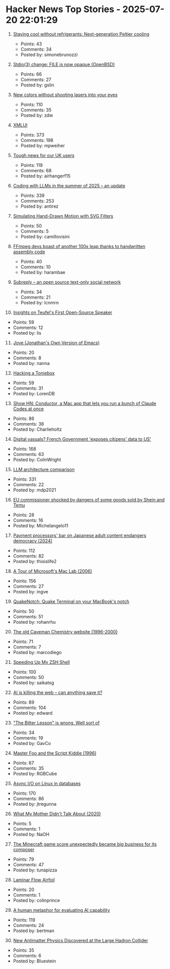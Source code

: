 # Hacker News Top Stories - 2025-07-20 22:01:29

1. [Staying cool without refrigerants: Next-generation Peltier cooling](https://news.samsung.com/global/interview-staying-cool-without-refrigerants-how-samsung-is-pioneering-next-generation-peltier-cooling)
   - Points: 43
   - Comments: 34
   - Posted by: simonebrunozzi

2. [Stdio(3) change: FILE is now opaque (OpenBSD)](https://undeadly.org/cgi?action=article;sid=20250717103345)
   - Points: 66
   - Comments: 27
   - Posted by: gslin

3. [New colors without shooting lasers into your eyes](https://dynomight.net/colors/)
   - Points: 110
   - Comments: 35
   - Posted by: zdw

4. [XMLUI](https://blog.jonudell.net/2025/07/18/introducing-xmlui/)
   - Points: 373
   - Comments: 198
   - Posted by: mpweiher

5. [Tough news for our UK users](https://blog.janitorai.com/posts/3/)
   - Points: 119
   - Comments: 68
   - Posted by: airhangerf15

6. [Coding with LLMs in the summer of 2025 – an update](https://antirez.com/news/154)
   - Points: 339
   - Comments: 253
   - Posted by: antirez

7. [Simulating Hand-Drawn Motion with SVG Filters](https://camillovisini.com/coding/simulating-hand-drawn-motion-with-svg-filters)
   - Points: 50
   - Comments: 5
   - Posted by: camillovisini

8. [FFmpeg devs boast of another 100x leap thanks to handwritten assembly code](https://www.tomshardware.com/software/the-biggest-speedup-ive-seen-so-far-ffmpeg-devs-boast-of-another-100x-leap-thanks-to-handwritten-assembly-code)
   - Points: 40
   - Comments: 10
   - Posted by: harambae

9. [Subreply – an open source text-only social network](https://github.com/lucianmarin/subreply)
   - Points: 34
   - Comments: 21
   - Posted by: lcnmrn

10. [Insights on Teufel's First Open-Source Speaker](https://blog.teufelaudio.com/visionary-mynds-insights-on-teufels-first-open-source-speaker/)
   - Points: 59
   - Comments: 12
   - Posted by: lis

11. [Jove (Jonathan's Own Version of Emacs)](https://en.wikipedia.org/wiki/JOVE)
   - Points: 20
   - Comments: 8
   - Posted by: nanna

12. [Hacking a Toniebox](https://www.schafe-sind-bessere-rasenmaeher.de/tech/hack-all-the-things-toniebox/)
   - Points: 59
   - Comments: 31
   - Posted by: LorenDB

13. [Show HN: Conductor, a Mac app that lets you run a bunch of Claude Codes at once](https://conductor.build/)
   - Points: 86
   - Comments: 38
   - Posted by: Charlieholtz

14. [Digital vassals? French Government 'exposes citizens' data to US'](https://brusselssignal.eu/2025/07/digital-vassals-french-government-exposes-citizens-data-to-us/)
   - Points: 168
   - Comments: 63
   - Posted by: ColinWright

15. [LLM architecture comparison](https://magazine.sebastianraschka.com/p/the-big-llm-architecture-comparison)
   - Points: 331
   - Comments: 22
   - Posted by: mdp2021

16. [EU commissioner shocked by dangers of some goods sold by Shein and Temu](https://www.theguardian.com/business/2025/jul/20/eu-commissioner-shocked-dangerous-goods-sold-shein-temu)
   - Points: 28
   - Comments: 16
   - Posted by: Michelangelo11

17. [Payment processors' bar on Japanese adult content endangers democracy (2024)](https://automaton-media.com/en/news/nier-creator-speaks-out-against-payment-processors-pressuring-japanese-adult-content-platforms/)
   - Points: 112
   - Comments: 82
   - Posted by: thisislife2

18. [A Tour of Microsoft's Mac Lab (2006)](https://davidweiss.blogspot.com/2006/04/tour-of-microsofts-mac-lab.html)
   - Points: 156
   - Comments: 27
   - Posted by: ingve

19. [QuakeNotch: Quake Terminal on your MacBook's notch](https://quakenotch.com)
   - Points: 50
   - Comments: 51
   - Posted by: rohanrhu

20. [The old Caveman Chemistry website (1996-2000)](https://cavemanchemistry.com/oldcave/)
   - Points: 71
   - Comments: 7
   - Posted by: marcodiego

21. [Speeding Up My ZSH Shell](https://scottspence.com/posts/speeding-up-my-zsh-shell)
   - Points: 100
   - Comments: 50
   - Posted by: saikatsg

22. [AI is killing the web – can anything save it?](https://www.economist.com/business/2025/07/14/ai-is-killing-the-web-can-anything-save-it)
   - Points: 89
   - Comments: 104
   - Posted by: edward

23. ["The Bitter Lesson" is wrong. Well sort of](https://assaf-pinhasi.medium.com/the-bitter-lesson-is-wrong-sort-of-a3d021864924)
   - Points: 34
   - Comments: 19
   - Posted by: GavCo

24. [Master Foo and the Script Kiddie (1996)](https://soda.privatevoid.net/foo/arc/02.html)
   - Points: 67
   - Comments: 35
   - Posted by: RGBCube

25. [Async I/O on Linux in databases](https://blog.canoozie.net/async-i-o-on-linux-and-durability/)
   - Points: 170
   - Comments: 86
   - Posted by: jtregunna

26. [What My Mother Didn't Talk About (2020)](https://www.buzzfeednews.com/article/karolinawaclawiak/what-my-mother-didnt-talk-about-karolina-waclawiak)
   - Points: 5
   - Comments: 1
   - Posted by: NaOH

27. [The Minecraft game score unexpectedly became big business for its composer](https://www.billboard.com/pro/how-minecraft-score-became-big-business-for-composer/)
   - Points: 79
   - Comments: 47
   - Posted by: tunapizza

28. [Laminar Flow Airfoil](http://www.aviation-history.com/theory/lam-flow.htm)
   - Points: 20
   - Comments: 1
   - Posted by: colinprince

29. [A human metaphor for evaluating AI capability](https://mathstodon.xyz/@tao/114881418225852441)
   - Points: 119
   - Comments: 24
   - Posted by: bertman

30. [New Antimatter Physics Discovered at the Large Hadron Collider](https://www.scientificamerican.com/article/the-large-hadron-collider-discovers-antimatter-behaving-oddly-in-new-class/)
   - Points: 35
   - Comments: 6
   - Posted by: Bluestein

